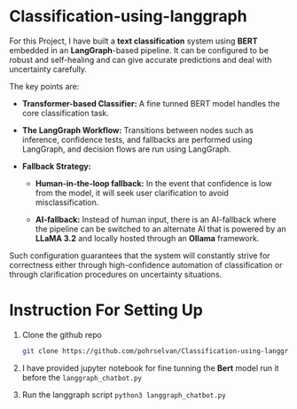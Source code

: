 # Classification-using-langgraph

For this Project, I have built a **text classification** system using **BERT** embedded in an **LangGraph**-based pipeline. It can be configured to be robust and self-healing and can give accurate predictions and deal with uncertainty carefully.

The key points are:

- **Transformer-based Classifier:** A fine tunned BERT model handles the core classification task.

- **The LangGraph Workflow:** Transitions between nodes such as inference, confidence tests, and fallbacks are performed using LangGraph, and decision flows are run using LangGraph.

- **Fallback Strategy:**

  - **Human-in-the-loop fallback:** In the event that confidence is low from the model, it will seek user clarification to avoid misclassification.

  - **AI-fallback:** Instead of human input, there is an AI-fallback where the pipeline can be switched to an alternate AI that is powered by an **LLaMA 3.2** and locally hosted through an **Ollama** framework.

Such configuration guarantees that the system will constantly strive for correctness either through high-confidence automation of classification or through clarification procedures on uncertainty situations.

# Instruction For Setting Up 

1. Clone the github repo
   
   ```bash
   git clone https://github.com/pohrselvan/Classification-using-langgraph

3. I have provided jupyter notebook for fine tunning the **Bert** model run it before the `langgraph_chatbot.py`
4. Run the langgraph script
   `python3 langgraph_chatbot.py`
